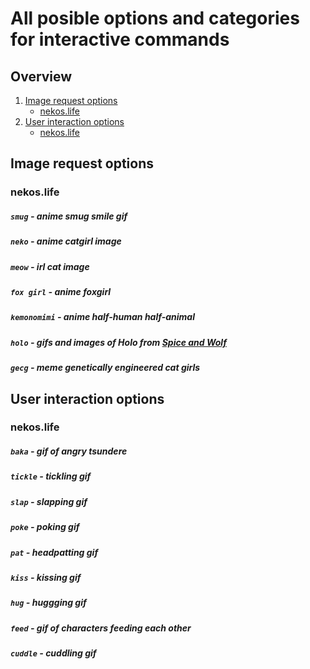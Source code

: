 # All posible options and categories for interactive commands

## Overview
1. [Image request options](#image-request-options)
	* [nekos.life](#nekoslife)
2. [User interaction options](#user-interaction-options)
	* [nekos.life](#nekoslife-1)

## Image request options
### nekos.life
##### `smug` - anime smug smile gif
##### `neko` - anime catgirl image
##### `meow` - irl cat image
##### `fox girl` - anime foxgirl
##### `kemonomimi` - anime half-human half-animal
##### `holo` - gifs and images of Holo from [Spice and Wolf](https://pl.wikipedia.org/wiki/Spice_and_Wolf)
##### `gecg` - meme genetically engineered cat girls


## User interaction options
### nekos.life
##### `baka` - gif of angry tsundere
##### `tickle` - tickling gif
##### `slap` - slapping gif
##### `poke` - poking gif
##### `pat` - headpatting gif
##### `kiss` - kissing gif
##### `hug` - huggging gif
##### `feed` - gif of characters feeding each other
##### `cuddle` - cuddling gif
